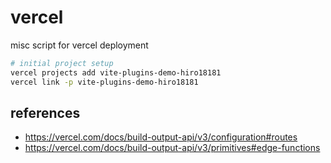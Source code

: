 # vercel

misc script for vercel deployment

```sh
# initial project setup
vercel projects add vite-plugins-demo-hiro18181
vercel link -p vite-plugins-demo-hiro18181
```

## references

- https://vercel.com/docs/build-output-api/v3/configuration#routes
- https://vercel.com/docs/build-output-api/v3/primitives#edge-functions
